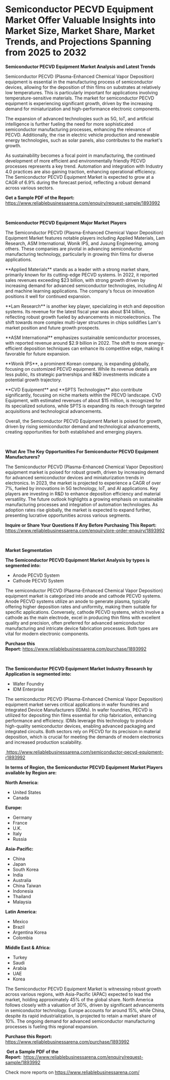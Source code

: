 <p><h1>Semiconductor PECVD Equipment Market Offer Valuable Insights into Market Size, Market Share, Market Trends, and Projections Spanning from 2025 to 2032</h1></p><p><strong>Semiconductor PECVD Equipment Market Analysis and Latest Trends</strong></p>
<p><p>Semiconductor PECVD (Plasma-Enhanced Chemical Vapor Deposition) equipment is essential in the manufacturing process of semiconductor devices, allowing for the deposition of thin films on substrates at relatively low temperatures. This is particularly important for applications involving temperature-sensitive materials. The market for semiconductor PECVD equipment is experiencing significant growth, driven by the increasing demand for miniaturization and high-performance electronic components. </p><p>The expansion of advanced technologies such as 5G, IoT, and artificial intelligence is further fueling the need for more sophisticated semiconductor manufacturing processes, enhancing the relevance of PECVD. Additionally, the rise in electric vehicle production and renewable energy technologies, such as solar panels, also contributes to the market's growth.</p><p>As sustainability becomes a focal point in manufacturing, the continued development of more efficient and environmentally friendly PECVD processes represents a key trend. Automation and integration with Industry 4.0 practices are also gaining traction, enhancing operational efficiency. The Semiconductor PECVD Equipment Market is expected to grow at a CAGR of 6.9% during the forecast period, reflecting a robust demand across various sectors.</p></p>
<p><strong>Get a Sample PDF of the Report:&nbsp;</strong> <a href="https://www.reliablebusinessarena.com/enquiry/request-sample/1893992?utm_campaign=2187&utm_medium=2&utm_source=Github&utm_content=ia&utm_term=01032025&utm_id=semiconductor-pecvd-equipment">https://www.reliablebusinessarena.com/enquiry/request-sample/1893992</a></p>
<p>&nbsp;</p>
<p><strong>Semiconductor PECVD Equipment Major Market Players</strong></p>
<p><p>The Semiconductor PECVD (Plasma-Enhanced Chemical Vapor Deposition) Equipment Market features notable players including Applied Materials, Lam Research, ASM International, Wonik IPS, and Jusung Engineering, among others. These companies are pivotal in advancing semiconductor manufacturing technology, particularly in growing thin films for diverse applications.</p><p>**Applied Materials** stands as a leader with a strong market share, primarily known for its cutting-edge PECVD systems. In 2022, it reported sales revenues exceeding $23 billion, with strong growth driven by increasing demand for advanced semiconductor technologies, including AI and machine learning applications. The company's focus on innovation positions it well for continued expansion.</p><p>**Lam Research** is another key player, specializing in etch and deposition systems. Its revenue for the latest fiscal year was about $14 billion, reflecting robust growth fueled by advancements in microelectronics. The shift towards more complex multi-layer structures in chips solidifies Lam's market position and future growth prospects.</p><p>**ASM International** emphasizes sustainable semiconductor processes, with reported revenue around $2.9 billion in 2022. The shift to more energy-efficient deposition techniques can enhance its competitive edge, making it favorable for future expansion.</p><p>**Wonik IPS**, a prominent Korean company, is expanding globally, focusing on customized PECVD equipment. While its revenue details are less public, its strategic partnerships and R&D investments indicate a potential growth trajectory.</p><p>**CVD Equipment** and **SPTS Technologies** also contribute significantly, focusing on niche markets within the PECVD landscape. CVD Equipment, with estimated revenues of about $15 million, is recognized for its specialized solutions, while SPTS is expanding its reach through targeted acquisitions and technological advancements.</p><p>Overall, the Semiconductor PECVD Equipment Market is poised for growth, driven by rising semiconductor demand and technological advancements, creating opportunities for both established and emerging players.</p></p>
<p>&nbsp;</p>
<p><strong>What Are The Key Opportunities For Semiconductor PECVD Equipment Manufacturers?</strong></p>
<p><p>The Semiconductor PECVD (Plasma-Enhanced Chemical Vapor Deposition) equipment market is poised for robust growth, driven by increasing demand for advanced semiconductor devices and miniaturization trends in electronics. In 2023, the market is projected to experience a CAGR of over 7%, fueled by innovations in 5G technology, IoT, and AI applications. Key players are investing in R&D to enhance deposition efficiency and material versatility. The future outlook highlights a growing emphasis on sustainable manufacturing processes and integration of automation technologies. As adoption rates rise globally, the market is expected to expand further, presenting lucrative opportunities across various segments.</p></p>
<p><strong>Inquire or Share Your Questions If Any Before Purchasing This Report:</strong> <a href="https://www.reliablebusinessarena.com/enquiry/pre-order-enquiry/1893992?utm_campaign=2187&utm_medium=2&utm_source=Github&utm_content=ia&utm_term=01032025&utm_id=semiconductor-pecvd-equipment">https://www.reliablebusinessarena.com/enquiry/pre-order-enquiry/1893992</a></p>
<p>&nbsp;</p>
<p><strong>Market Segmentation</strong></p>
<p><strong>The Semiconductor PECVD Equipment Market Analysis by types is segmented into:</strong></p>
<p><ul><li>Anode PECVD System</li><li>Cathode PECVD System</li></ul></p>
<p><p>The semiconductor PECVD (Plasma-Enhanced Chemical Vapor Deposition) equipment market is categorized into anode and cathode PECVD systems. Anode PECVD systems utilize an anode to generate plasma, typically offering higher deposition rates and uniformity, making them suitable for specific applications. Conversely, cathode PECVD systems, which involve a cathode as the main electrode, excel in producing thin films with excellent quality and precision, often preferred for advanced semiconductor manufacturing and intricate device fabrication processes. Both types are vital for modern electronic components.</p></p>
<p><strong>Purchase this Report:&nbsp;</strong><a href="https://www.reliablebusinessarena.com/purchase/1893992?utm_campaign=2187&utm_medium=2&utm_source=Github&utm_content=ia&utm_term=01032025&utm_id=semiconductor-pecvd-equipment">https://www.reliablebusinessarena.com/purchase/1893992</a></p>
<p>&nbsp;</p>
<p><strong>The Semiconductor PECVD Equipment Market Industry Research by Application is segmented into:</strong></p>
<p><ul><li>Wafer Foundry</li><li>IDM Enterprise</li></ul></p>
<p><p>The semiconductor PECVD (Plasma-Enhanced Chemical Vapor Deposition) equipment market serves critical applications in wafer foundries and Integrated Device Manufacturers (IDMs). In wafer foundries, PECVD is utilized for depositing thin films essential for chip fabrication, enhancing performance and efficiency. IDMs leverage this technology to produce high-quality semiconductor devices, enabling advanced packaging and integrated circuits. Both sectors rely on PECVD for its precision in material deposition, which is crucial for meeting the demands of modern electronics and increased production scalability.</p></p>
<p><a href="https://www.reliablebusinessarena.com/semiconductor-pecvd-equipment-r1893992?utm_campaign=2187&utm_medium=2&utm_source=Github&utm_content=ia&utm_term=01032025&utm_id=semiconductor-pecvd-equipment">&nbsp;https://www.reliablebusinessarena.com/semiconductor-pecvd-equipment-r1893992</a></p>
<p><strong>In terms of Region, the Semiconductor PECVD Equipment Market Players available by Region are:</strong></p>
<p>
    <p> <strong> North America: </strong>
        <ul>
            <li>United States</li>
            <li>Canada</li>
        </ul>
        </p> 
    <p> <strong> Europe: </strong>
        <ul>
            <li>Germany</li>
            <li>France</li>
            <li>U.K.</li>
            <li>Italy</li>
            <li>Russia</li>
        </ul>
        </p> 
    <p> <strong> Asia-Pacific: </strong>
        <ul>
            <li>China</li>
            <li>Japan</li>
            <li>South Korea</li>
            <li>India</li>
            <li>Australia</li>
            <li>China Taiwan</li>
            <li>Indonesia</li>
            <li>Thailand</li>
            <li>Malaysia</li>
        </ul>
        </p> 
    <p> <strong> Latin America: </strong>
        <ul>
            <li>Mexico</li>
            <li>Brazil</li>
            <li>Argentina Korea</li>
            <li>Colombia</li>
        </ul>
        </p> 
    <p> <strong> Middle East & Africa: </strong>
        <ul>
            <li>Turkey</li>
            <li>Saudi</li>
            <li>Arabia</li>
            <li>UAE</li>
            <li>Korea</li>
        </ul>
    </p>
    </p>
<p><p>The Semiconductor PECVD Equipment Market is witnessing robust growth across various regions, with Asia-Pacific (APAC) expected to lead the market, holding approximately 45% of the global share. North America follows closely with a valuation of 30%, driven by significant advancements in semiconductor technology. Europe accounts for around 15%, while China, despite its rapid industrialization, is projected to retain a market share of 10%. The ongoing demand for advanced semiconductor manufacturing processes is fueling this regional expansion.</p></p>
<p><strong>Purchase this Report: </strong><a href="https://www.reliablebusinessarena.com/purchase/1893992?utm_campaign=2187&utm_medium=2&utm_source=Github&utm_content=ia&utm_term=01032025&utm_id=semiconductor-pecvd-equipment">https://www.reliablebusinessarena.com/purchase/1893992</a></p>
<p>&nbsp;<strong>Get a Sample PDF of the Report:&nbsp;&nbsp;</strong><a href="https://www.reliablebusinessarena.com/enquiry/request-sample/1893992?utm_campaign=2187&utm_medium=2&utm_source=Github&utm_content=ia&utm_term=01032025&utm_id=semiconductor-pecvd-equipment">https://www.reliablebusinessarena.com/enquiry/request-sample/1893992</a></p>
<p><strong></strong></p>
<p>Check more reports on <a href="https://www.reliablebusinessarena.com/?utm_campaign=2187&utm_medium=2&utm_source=Github&utm_content=ia&utm_term=01032025&utm_id=semiconductor-pecvd-equipment">https://www.reliablebusinessarena.com/</a></p>